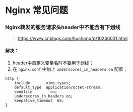 <!-- toc -->

# Nginx 常见问题

### Nginx转发的服务请求头header中不能含有下划线

> <https://www.cnblogs.com/huchong/p/10246031.html>

#### 解决：

1. header中自定义变量名时不要用下划线；
2. 在 `nginx.conf` 中加上 `underscores_in_headers on` 配置：

```nginx
http {
    include       mime.types;
    default_type  application/octet-stream;
    sendfile        on;
    underscores_in_headers on;
    keepalive_timeout  65;
}
```
